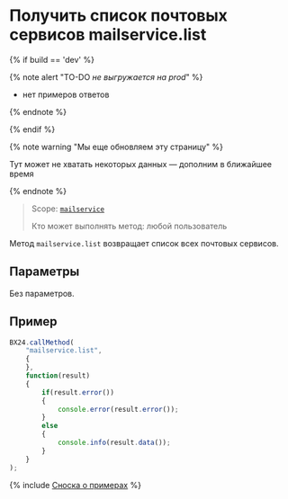 # Получить список почтовых сервисов mailservice.list

{% if build == 'dev' %}

{% note alert "TO-DO _не выгружается на prod_" %}

- нет примеров ответов

{% endnote %}

{% endif %}

{% note warning "Мы еще обновляем эту страницу" %}

Тут может не хватать некоторых данных — дополним в ближайшее время

{% endnote %}

> Scope: [`mailservice`](../scopes/permissions.md)
>
> Кто может выполнять метод: любой пользователь

Метод `mailservice.list` возвращает список всех почтовых сервисов.

## Параметры

Без параметров.

## Пример

```js
BX24.callMethod(
    "mailservice.list",
    {
    },
    function(result)
    {
        if(result.error())
        {
            console.error(result.error());
        }
        else
        {
            console.info(result.data());
        }
    }
);
```
{% include [Сноска о примерах](../../_includes/examples.md) %}
